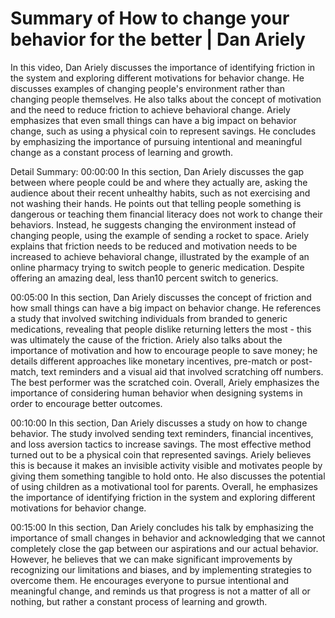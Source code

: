 # Summary of How to change your behavior for the better | Dan Ariely

In this video, Dan Ariely discusses the importance of identifying friction in the system and exploring different motivations for behavior change. He discusses examples of changing people's environment rather than changing people themselves. He also talks about the concept of motivation and the need to reduce friction to achieve behavioral change. Ariely emphasizes that even small things can have a big impact on behavior change, such as using a physical coin to represent savings. He concludes by emphasizing the importance of pursuing intentional and meaningful change as a constant process of learning and growth.

Detail Summary: 
00:00:00
In this section, Dan Ariely discusses the gap between where people could be and where they actually are, asking the audience about their recent unhealthy habits, such as not exercising and not washing their hands. He points out that telling people something is dangerous or teaching them financial literacy does not work to change their behaviors. Instead, he suggests changing the environment instead of changing people, using the example of sending a rocket to space. Ariely explains that friction needs to be reduced and motivation needs to be increased to achieve behavioral change, illustrated by the example of an online pharmacy trying to switch people to generic medication. Despite offering an amazing deal, less than10 percent switch to generics.

00:05:00
In this section, Dan Ariely discusses the concept of friction and how small things can have a big impact on behavior change. He references a study that involved switching individuals from branded to generic medications, revealing that people dislike returning letters the most - this was ultimately the cause of the friction. Ariely also talks about the importance of motivation and how to encourage people to save money; he details different approaches like monetary incentives, pre-match or post-match, text reminders and a visual aid that involved scratching off numbers. The best performer was the scratched coin. Overall, Ariely emphasizes the importance of considering human behavior when designing systems in order to encourage better outcomes.

00:10:00
In this section, Dan Ariely discusses a study on how to change behavior. The study involved sending text reminders, financial incentives, and loss aversion tactics to increase savings. The most effective method turned out to be a physical coin that represented savings. Ariely believes this is because it makes an invisible activity visible and motivates people by giving them something tangible to hold onto. He also discusses the potential of using children as a motivational tool for parents. Overall, he emphasizes the importance of identifying friction in the system and exploring different motivations for behavior change.

00:15:00
In this section, Dan Ariely concludes his talk by emphasizing the importance of small changes in behavior and acknowledging that we cannot completely close the gap between our aspirations and our actual behavior. However, he believes that we can make significant improvements by recognizing our limitations and biases, and by implementing strategies to overcome them. He encourages everyone to pursue intentional and meaningful change, and reminds us that progress is not a matter of all or nothing, but rather a constant process of learning and growth.

